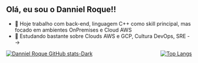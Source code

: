 ## Olá, eu sou o Danniel Roque!!


- 🔭 Hoje trabalho com back-end, linguagem C++ como skill principal, mas focado em ambientes OnPremises e Cloud AWS
- 🌱 Estudando bastante sobre Clouds AWS e GCP, Cultura DevOps, SRE
-->

<div style="display: flex; justify-content: space-between; gap: 20px;">
  <a href="https://github.com/anuraghazra/github-readme-stats#gh-dark-mode-only">
    <img src="https://github-readme-stats.vercel.app/api?username=dannielroque&show_icons=true&theme=dark#gh-dark-mode-only" alt="Danniel Roque GitHub stats-Dark">
  </a>
  <a href="https://github.com/anuraghazra/github-readme-stats">
    <img src="https://github-readme-stats.vercel.app/api/top-langs/?username=dannielroque" alt="Top Langs">
  </a>
</div>



